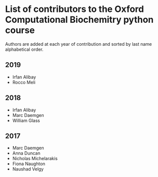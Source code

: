 # List of contributors to the Oxford Computational Biochemitry python course

Authors are added at each year of contribution and sorted by last name alphabetical order.

## 2019

- Irfan Alibay
- Rocco Meli

## 2018

- Irfan Alibay
- Marc Daemgen
- William Glass

## 2017

* Marc Daemgen
* Anna Duncan
* Nicholas Michelarakis
* Fiona Naughton
* Naushad Velgy


